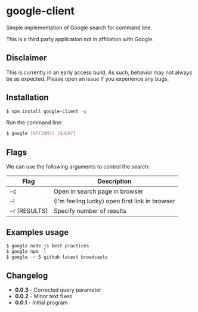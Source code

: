 # google-client

Simple implementation of Google search for command line.

This is a third party application not in affiliation with Google.

## Disclaimer

This is currently in an early access build.
As such, behavior may not always be as expected.
Please open an issue if you experience any bugs.

## Installation

```bash
$ npm install google-client -g
```

Run the command line:

```bash
$ google [OPTIONS] [QUERY]
```

## Flags

We can use the following arguments to control the search:

| Flag           | Description                                    |
|----------------|------------------------------------------------|
|  -c            | Open in search page in browser                 |
|  -l            | (I'm feeling lucky) open first link in browser |
|  -r [RESULTS]  | Specify number of results                      |

## Examples usage

```bash
$ google node.js best practices
$ google npm -l
$ google -r 5 github latest broadcasts
```

## Changelog

 - **0.0.3** - Corrected query parameter
 - **0.0.2** - Minor text fixes
 - **0.0.1** - Initial program
